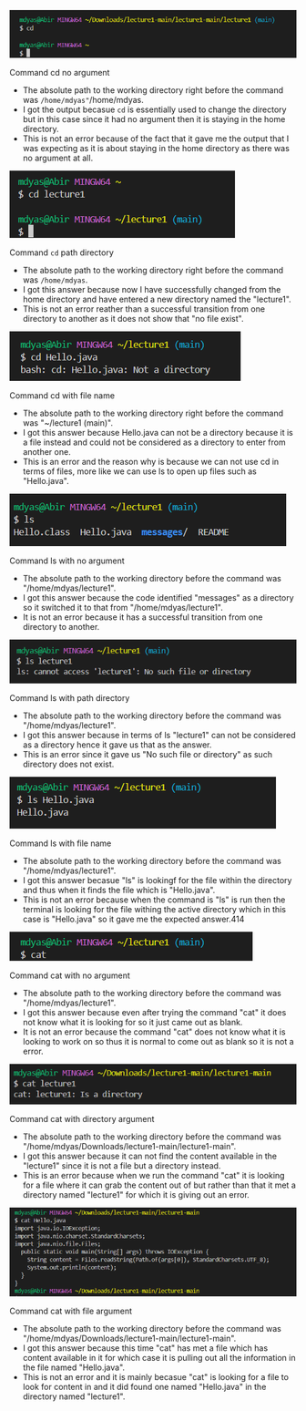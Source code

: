 ![Image](cdnoargument.png)

Command cd no argument
- The absolute path to the working directory right before the command was `/home/mdyas"`/home/mdyas.
- I got the output becasue `cd` is essentially used to change the directory but in this case since it had no argument then it is staying in the home directory.
- This is not an error because of the fact that it gave me the output that I was expecting as it is about staying in the home directory as there was no argument at all.

![Image](cddirectoryargument.png)

Command `cd` path directory
- The absolute path to the working directory right before the command was `/home/mdyas`.
- I got this answer because now I have successfully changed from the home directory and have entered a new directory named the "lecture1".
- This is not an error reather than a successful transition from one directory to another as it does not show that "no file exist".

![Image](cdfileargument.png)

Command cd with file name
- The absolute path to the working directory right before the command was "~/lecture1 (main)".
- I got this answer because Hello.java can not be a directory because it is a file instead and could not be considered as a directory to enter from another one.
- This is an error and the reason why is because we can not use cd in terms of files, more like we can use ls to open up files such as "Hello.java".

![Image](lsnoargument.png)

Command ls with no argument
- The absolute path to the working directory before the command was "/home/mdyas/lecture1".
- I got this answer because the code identified "messages" as a directory so it switched it to that from "/home/mdyas/lecture1".
- It is not an error because it has a successful transition from one directory to another.

![Image](lsdirectoryargument.png)
  
Command ls with path directory
- The absolute path to the working directory before the command was "/home/mdyas/lecture1".
- I got this answer because in terms of ls "lecture1" can not be considered as a directory hence it gave us that as the answer.
- This is an error since it gave us "No such file or directory" as such directory does not exist.

![Image](lsfileargument.png)

Command ls with file name
- The absolute path to the working directory before the command was "/home/mdyas/lecture1".
- I got this answer becasue "ls" is lookingf for the file within the directory and thus when it finds the file which is "Hello.java".
- This is not an error because when the command is "ls" is run then the terminal is looking for the file withing the active directory which in this case is "Hello.java" so it gave me the expected answer.414

![Image](catnoargument.png)

Command cat with no argument
- The absolute path to the working directory before the command was "/home/mdyas/lecture1".
- I got this answer because even after trying the command "cat" it does not know what it is looking for so it just came out as blank.
- It is not an error because the command "cat" does not know what it is looking to work on so thus it is normal to come out as blank so it is not a error.

![Image](catdirectoryargument1.png)

Command cat with directory argument
- The absolute path to the working directory before the command was "/home/mdyas/Downloads/lecture1-main/lecture1-main".
- I got this answer because it can not find the content available in the "lecture1" since it is not a file but a directory instead.
- This is an error because when we run the command "cat" it is looking for a file where it can grab the content out of but rather than that it met a directory named "lecture1" for which it is giving out an error.

![Image](catfileargument1.png)

Command cat with file argument
- The absolute path to the working directory before the command was "/home/mdyas/Downloads/lecture1-main/lecture1-main".
- I got this answer because this time "cat" has met a file which has content available in it for which case it is pulling out all the information in the file named "Hello.java".
- This is not an error and it is mainly becasue "cat" is looking for a file to look for content in and it did found one named "Hello.java" in the directory named "lecture1".
